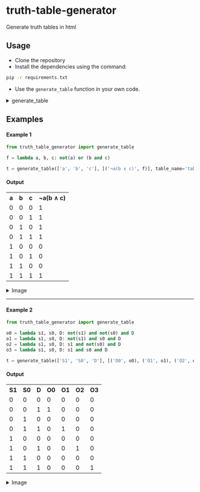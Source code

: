 # truth-table-generator
Generate truth tables in html
## Usage
- Clone the repository
- Install the dependencies using the command:

 ```bash
 pip -r requirements.txt
 ```

- Use the `generate_table` function in your own code.
<details>
  <summary>generate_table</summary>

      Generate a truth table based on the given variables and functions.

    Args:
        variables (list): A list of variable names.
        functions (list): A list of tuples containing the name and function for each column in the truth table: [variable names], [(name, function)]
        table_name (str, optional): The name of the table. Defaults to 'table'.
        out_dir (str, optional): The directory to save the table. Defaults to './tables/'.
        html (bool, optional): Whether to export the table as HTML. Defaults to True.
        html_name (str, optional): The name of the HTML file. Defaults to None.
        csve (bool, optional): Whether to export the table as CSV. Defaults to False.
        csv_name (str, optional): The name of the CSV file. Defaults to None.

    Returns:
        PrettyTable: The generated truth table.

</details>

## Examples

#### Example 1
```python
from truth_table_generator import generate_table

f = lambda a, b, c: not(a) or (b and c)

t = generate_table(['a', 'b', 'c'], [('¬a(b ∧ c)', f)], table_name='table1', out_dir='./myTables/')
```
#### Output

<table>
    <tr>
        <th>a</th>
        <th>b</th>
        <th>c</th>
        <th>¬a(b ∧ c)</th>
    </tr>
    <tr>
        <td>0</td>
        <td>0</td>
        <td>0</td>
        <td>1</td>
    </tr>
    <tr>
        <td>0</td>
        <td>0</td>
        <td>1</td>
        <td>1</td>
    </tr>
    <tr>
        <td>0</td>
        <td>1</td>
        <td>0</td>
        <td>1</td>
    </tr>
    <tr>
        <td>0</td>
        <td>1</td>
        <td>1</td>
        <td>1</td>
    </tr>
    <tr>
        <td>1</td>
        <td>0</td>
        <td>0</td>
        <td>0</td>
    </tr>
    <tr>
        <td>1</td>
        <td>0</td>
        <td>1</td>
        <td>0</td>
    </tr>
    <tr>
        <td>1</td>
        <td>1</td>
        <td>0</td>
        <td>0</td>
    </tr>
    <tr>
        <td>1</td>
        <td>1</td>
        <td>1</td>
        <td>1</td>
    </tr>
</table>

<details>
  <summary>Image</summary>
<img src="https://github.com/vyper0016/truth-table-generator/assets/81050283/ce17f863-e805-4376-b4a5-70a7b0e05954" alt="table1">
</details>

---

#### Example 2

```python
from truth_table_generator import generate_table

o0 = lambda s1, s0, D: not(s1) and not(s0) and D
o1 = lambda s1, s0, D: not(s1) and s0 and D
o2 = lambda s1, s0, D: s1 and not(s0) and D
o3 = lambda s1, s0, D: s1 and s0 and D

t = generate_table(['S1', 'S0', 'D'], [('O0', o0), ('O1', o1), ('O2', o2), ('O3', o3)], 'table2', './myTables/')

```

#### Output

<table>
    <tr>
        <th>S1</th>
        <th>S0</th>
        <th>D</th>
        <th>O0</th>
        <th>O1</th>
        <th>O2</th>
        <th>O3</th>
    </tr>
    <tr>
        <td>0</td>
        <td>0</td>
        <td>0</td>
        <td>0</td>
        <td>0</td>
        <td>0</td>
        <td>0</td>
    </tr>
    <tr>
        <td>0</td>
        <td>0</td>
        <td>1</td>
        <td>1</td>
        <td>0</td>
        <td>0</td>
        <td>0</td>
    </tr>
    <tr>
        <td>0</td>
        <td>1</td>
        <td>0</td>
        <td>0</td>
        <td>0</td>
        <td>0</td>
        <td>0</td>
    </tr>
    <tr>
        <td>0</td>
        <td>1</td>
        <td>1</td>
        <td>0</td>
        <td>1</td>
        <td>0</td>
        <td>0</td>
    </tr>
    <tr>
        <td>1</td>
        <td>0</td>
        <td>0</td>
        <td>0</td>
        <td>0</td>
        <td>0</td>
        <td>0</td>
    </tr>
    <tr>
        <td>1</td>
        <td>0</td>
        <td>1</td>
        <td>0</td>
        <td>0</td>
        <td>1</td>
        <td>0</td>
    </tr>
    <tr>
        <td>1</td>
        <td>1</td>
        <td>0</td>
        <td>0</td>
        <td>0</td>
        <td>0</td>
        <td>0</td>
    </tr>
    <tr>
        <td>1</td>
        <td>1</td>
        <td>1</td>
        <td>0</td>
        <td>0</td>
        <td>0</td>
        <td>1</td>
    </tr>
</table>

<details>
  <summary>Image</summary>
<img src="https://github.com/vyper0016/truth-table-generator/assets/81050283/f50d092b-f2c0-4633-b7fd-7811cfe93e9e" alt="table2">
</details>